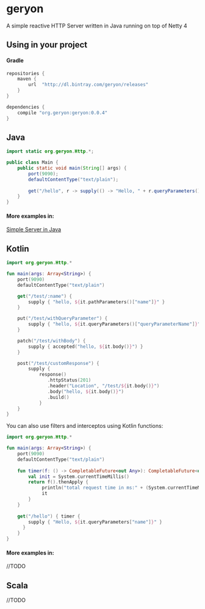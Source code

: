 # geryon
A simple reactive HTTP Server written in Java running on top of Netty 4

## Using in your project

#### Gradle
```groovy
repositories {
    maven {
        url  "http://dl.bintray.com/geryon/releases"
    }
}

dependencies {
    compile "org.geryon:geryon:0.0.4"
}
```

## Java


```java
import static org.geryon.Http.*;

public class Main {
    public static void main(String[] args) {
        port(9090);
        defaultContentType("text/plain");
        
        get("/hello", r -> supply(() -> "Hello, " + r.queryParameters().get("name")));
    }
}
```

#### More examples in:

[Simple Server in Java](https://github.com/gabfssilva/geryon/tree/master/examples/src/main/java/org/geryon/examples/SimpleServer.java)

## Kotlin

```kotlin
import org.geryon.Http.*

fun main(args: Array<String>) {
    port(9090)
    defaultContentType("text/plain")

    get("/test/:name") {
        supply { "hello, ${it.pathParameters()["name"]}" }
    }

    put("/test/withQueryParameter") {
        supply { "hello, ${it.queryParameters()["queryParameterName"]}" }
    }

    patch("/test/withBody") {
        supply { accepted("hello, ${it.body()}") }
    }

    post("/test/customResponse") {
        supply {
            response()
               .httpStatus(201)
               .header("Location", "/test/${it.body()}")
               .body("hello, ${it.body()}")
               .build()
            }
    }
}
```

You can also use filters and interceptos using Kotlin functions:

```kotlin
import org.geryon.Http.*

fun main(args: Array<String>) {
    port(9090)
    defaultContentType("text/plain")
    
    fun timer(f: () -> CompletableFuture<out Any>): CompletableFuture<out Any> {
        val init = System.currentTimeMillis()
        return f().thenApply {
             println("total request time in ms:" + (System.currentTimeMillis() - init))
             it
        }
    }
    
    get("/hello") { timer {
        supply { "Hello, ${it.queryParameters["name"]}" }
      }
    }
}
```

#### More examples in:
//TODO

## Scala
//TODO


